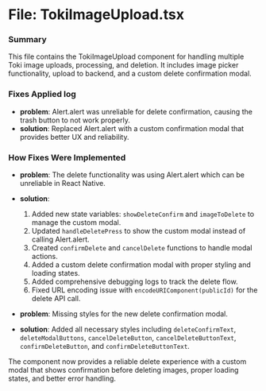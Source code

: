 # File: TokiImageUpload.tsx

### Summary
This file contains the TokiImageUpload component for handling multiple Toki image uploads, processing, and deletion. It includes image picker functionality, upload to backend, and a custom delete confirmation modal.

### Fixes Applied log
- **problem**: Alert.alert was unreliable for delete confirmation, causing the trash button to not work properly.
- **solution**: Replaced Alert.alert with a custom confirmation modal that provides better UX and reliability.

### How Fixes Were Implemented
- **problem**: The delete functionality was using Alert.alert which can be unreliable in React Native.
- **solution**: 
  1. Added new state variables: `showDeleteConfirm` and `imageToDelete` to manage the custom modal.
  2. Updated `handleDeletePress` to show the custom modal instead of calling Alert.alert.
  3. Created `confirmDelete` and `cancelDelete` functions to handle modal actions.
  4. Added a custom delete confirmation modal with proper styling and loading states.
  5. Added comprehensive debugging logs to track the delete flow.
  6. Fixed URL encoding issue with `encodeURIComponent(publicId)` for the delete API call.

- **problem**: Missing styles for the new delete confirmation modal.
- **solution**: Added all necessary styles including `deleteConfirmText`, `deleteModalButtons`, `cancelDeleteButton`, `cancelDeleteButtonText`, `confirmDeleteButton`, and `confirmDeleteButtonText`.

The component now provides a reliable delete experience with a custom modal that shows confirmation before deleting images, proper loading states, and better error handling.
